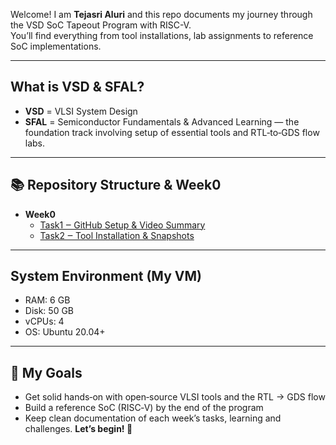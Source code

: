 Welcome! I am **Tejasri Aluri** and this repo documents my journey through the VSD SoC Tapeout Program with RISC-V.  
You’ll find everything from tool installations, lab assignments to reference SoC implementations.

---

## What is VSD & SFAL?

- **VSD** = VLSI System Design  
- **SFAL** = Semiconductor Fundamentals & Advanced Learning — the foundation track involving setup of essential tools and RTL‑to‑GDS flow labs.

---

## 📚 Repository Structure & Week0

- **Week0**
  - [Task1 ‒ GitHub Setup & Video Summary](./Week0/Task1_GitHubSetup/README.md)
  - [Task2 ‒ Tool Installation & Snapshots](./Week0/Task2_ToolInstallation/README.md)

---

## System Environment (My VM)

- RAM: 6 GB  
- Disk: 50 GB  
- vCPUs: 4  
- OS: Ubuntu 20.04+

---

## 🚀 My Goals

- Get solid hands‑on with open‑source VLSI tools and the RTL → GDS flow  
- Build a reference SoC (RISC‑V) by the end of the program  
- Keep clean documentation of each week’s tasks, learning and challenges.
**Let’s begin! 🚀**


